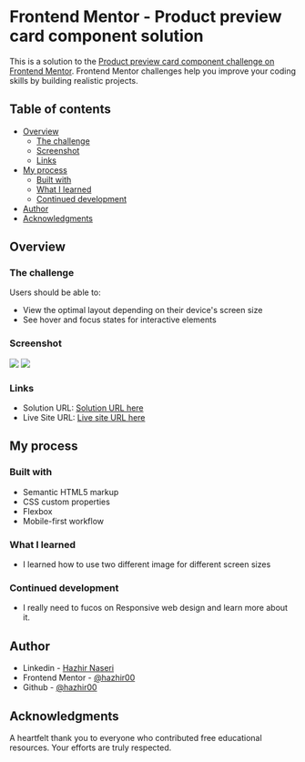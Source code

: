 # Frontend Mentor - Product preview card component solution

This is a solution to the [Product preview card component challenge on Frontend Mentor](https://www.frontendmentor.io/challenges/product-preview-card-component-GO7UmttRfa). Frontend Mentor challenges help you improve your coding skills by building realistic projects.

## Table of contents

- [Overview](#overview)
  - [The challenge](#the-challenge)
  - [Screenshot](#screenshot)
  - [Links](#links)
- [My process](#my-process)
  - [Built with](#built-with)
  - [What I learned](#what-i-learned)
  - [Continued development](#continued-development)
- [Author](#author)
- [Acknowledgments](#acknowledgments)

## Overview

### The challenge

Users should be able to:

- View the optimal layout depending on their device's screen size
- See hover and focus states for interactive elements

### Screenshot

![](./Desctop-Screenshot.PNG/Desctop-Screenshot.PNG.jpg)
![](./Mobile-Screenshot.PNG/Mobile-Screenshot.PNG.jpg)

### Links

- Solution URL: [Solution URL here](https://github.com/hazhir00/Product-Preview-Card.git)
- Live Site URL: [Live site URL here](https://product-preview-card-frontmentor005.netlify.app/)

## My process

### Built with

- Semantic HTML5 markup
- CSS custom properties
- Flexbox
- Mobile-first workflow

### What I learned

- I learned how to use two different image for different screen sizes

### Continued development

- I really need to fucos on Responsive web design and learn more about it.

## Author

- Linkedin - [Hazhir Naseri](www.linkedin.com/in/hazhir-naseri-610091186)
- Frontend Mentor - [@hazhir00](https://www.frontendmentor.io/profile/hazhir00)
- Github - [@hazhir00](https://github.com/hazhir00)

## Acknowledgments

A heartfelt thank you to everyone who contributed free educational resources. Your efforts are truly respected.
